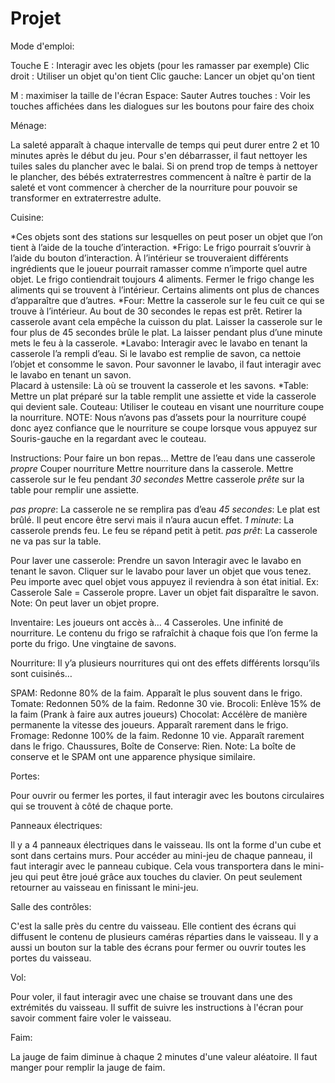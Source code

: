 # Projet


Mode d'emploi:


Touche E : Interagir avec les objets (pour les ramasser par exemple)
Clic droit : Utiliser un objet qu'on tient
Clic gauche: Lancer un objet qu'on tient

M : maximiser la taille de l'écran
Espace: Sauter
Autres touches : Voir les touches affichées dans les dialogues sur les boutons pour faire des choix

Ménage:  

La saleté apparaît à chaque intervalle de temps qui peut durer  entre 2 et 10 minutes après le début du jeu. Pour s'en débarrasser, 
il faut nettoyer les tuiles sales du plancher avec le balai. Si on prend trop de temps à nettoyer le plancher, des bébés extraterrestres
commencent à naître è partir de la saleté et vont commencer à chercher de la nourriture pour pouvoir se transformer en extraterrestre adulte.

Cuisine:

*Ces objets sont des stations sur lesquelles on peut poser un objet que l’on tient à l’aide de la touche d’interaction.
*Frigo: Le frigo pourrait s’ouvrir à l’aide du bouton d’interaction. À l’intérieur se trouveraient différents ingrédients que le joueur pourrait ramasser comme n’importe quel autre objet. Le frigo contiendrait toujours 4 aliments. Fermer le frigo change les aliments qui se trouvent à l’intérieur. Certains aliments ont plus de chances d’apparaître que d’autres. 
*Four: Mettre la casserole sur le feu cuit ce qui se trouve à l’intérieur. Au bout de 30 secondes le repas est prêt. Retirer la casserole avant cela empêche la cuisson du plat. Laisser la casserole sur le four plus de 45 secondes brûle le plat. La laisser pendant plus d’une minute mets le feu à la casserole. 
*Lavabo: Interagir avec le lavabo en tenant la casserole l’a rempli d’eau. Si le lavabo est remplie de savon, ca nettoie l’objet et consomme le savon. Pour savonner le lavabo, il faut interagir avec le lavabo en tenant un savon.   
Placard à ustensile: Là où se trouvent la casserole et les savons.
*Table: Mettre un plat préparé sur la table remplit une assiette et vide la casserole qui devient sale.
Couteau: Utiliser le couteau en visant une nourriture coupe la nourriture. NOTE: Nous n’avons pas d’assets pour la nourriture coupé donc ayez confiance que le nourriture se coupe lorsque vous appuyez sur Souris-gauche en la regardant avec le couteau.  


Instructions:
Pour faire un bon repas…
Mettre de l’eau dans une casserole *propre*
Couper nourriture
Mettre nourriture dans la casserole.
Mettre casserole sur le feu pendant *30 secondes*
Mettre casserole *prête* sur la table pour remplir une assiette. 

*pas propre*: La casserole ne se remplira pas d’eau
*45 secondes*: Le plat est brûlé. Il peut encore être servi mais il n’aura aucun effet. 
*1 minute*: La casserole prends feu. Le feu se répand petit à petit.
*pas prêt*: La casserole ne va pas sur la table. 

Pour laver une casserole:
Prendre un savon
Interagir avec le lavabo en tenant le savon.
Cliquer sur le lavabo pour laver un objet que vous tenez. Peu importe avec quel objet vous appuyez il reviendra à son état initial. Ex: Casserole Sale = Casserole propre. 
Laver un objet fait disparaître le savon. Note: On peut laver un objet propre. 

Inventaire:
Les joueurs ont accès à…
4 Casseroles.
Une infinité de nourriture. Le contenu du frigo se rafraîchit à chaque fois que l’on ferme la porte du frigo.
Une vingtaine de savons.   

Nourriture:
Il y’a plusieurs nourritures qui ont des effets différents lorsqu’ils sont cuisinés…

SPAM: Redonne 80% de la faim. Apparaît le plus souvent dans le frigo.
Tomate: Redonnen 50% de la faim. Redonne 30 vie. 
Brocoli: Enlève 15% de la faim (Prank à faire aux autres joueurs)
Chocolat: Accélère de manière permanente la vitesse des joueurs. Apparaît rarement dans le frigo. 
Fromage: Redonne 100% de la faim. Redonne 10 vie. Apparaît rarement dans le frigo. 
Chaussures, Boîte de Conserve: Rien. Note: La boîte de conserve et le SPAM ont une apparence physique similaire. 



Portes:

Pour ouvrir ou fermer les portes, il faut interagir avec les boutons circulaires qui se trouvent à côté de chaque porte.


Panneaux électriques:

Il y a 4 panneaux électriques dans le vaisseau. Ils ont la forme d'un cube et sont dans certains murs. Pour accéder au mini-jeu 
de chaque panneau, il faut interagir avec le panneau cubique. Cela vous transportera dans le mini-jeu qui peut être joué grâce 
aux touches du clavier. On peut seulement retourner au vaisseau en finissant le mini-jeu.

Salle des contrôles:

C'est la salle près du centre du vaisseau. Elle contient des écrans qui diffusent le contenu de plusieurs caméras réparties dans le vaisseau.
Il y a aussi un bouton sur la table des écrans pour fermer ou ouvrir toutes les portes du vaisseau.

Vol:

Pour voler, il faut interagir avec une chaise se trouvant dans une des extrémités du vaisseau. Il suffit de suivre les instructions à l'écran
pour savoir comment faire voler le vaisseau.

Faim:

La jauge de faim diminue à chaque 2 minutes d'une valeur aléatoire. Il faut manger pour remplir la jauge de faim.
